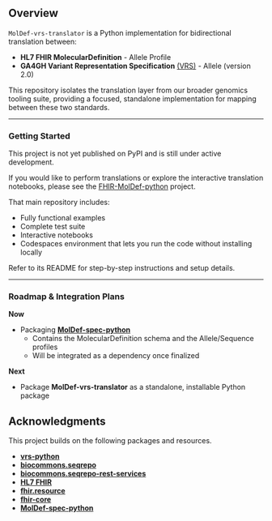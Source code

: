 ## Overview

`MolDef-vrs-translator` is a Python implementation for bidirectional translation between:

* **HL7 FHIR MolecularDefinition** - Allele Profile
* **GA4GH Variant Representation Specification** [(VRS)](https://vrs.ga4gh.org) - Allele (version 2.0)

This repository isolates the translation layer from our broader genomics tooling suite, providing a focused, standalone implementation for mapping between these two standards.

---
### Getting Started
This project is not yet published on PyPI and is still under active development.

If you would like to perform translations or explore the interactive translation notebooks, please see the
[FHIR-MolDef-python](https://github.com/InformaticsGenomicMedicine/FHIR-MolDef-python) project. 

That main repository includes:

* Fully functional examples
* Complete test suite
* Interactive notebooks
* Codespaces environment that lets you run the code without installing locally 

Refer to its README for step-by-step instructions and setup details. 

---
### Roadmap & Integration Plans
**Now**
* Packaging **[MolDef-spec-python](https://github.com/InformaticsGenomicMedicine/MolDef-spec-python)**
    * Contains the MolecularDefinition schema and the Allele/Sequence profiles
    * Will be integrated as a dependency once finalized

**Next**
* Package **MolDef-vrs-translator** as a standalone, installable Python package


## Acknowledgments
This project builds on the following packages and resources.

- **[vrs-python](https://github.com/ga4gh/vrs-python)**
- **[biocommons.seqrepo](https://github.com/biocommons/biocommons.seqrepo)**
- **[biocommons.seqrepo-rest-services](https://github.com/biocommons/seqrepo-rest-service)**
- **[HL7 FHIR](https://hl7.org/fhir/6.0.0-ballot2/moleculardefinition.html)**
- **[fhir.resource](https://github.com/nazrulworld/fhir.resources)**
- **[fhir-core](https://github.com/nazrulworld/fhir-core)**
- **[MolDef-spec-python](https://github.com/InformaticsGenomicMedicine/MolDef-spec-python)**